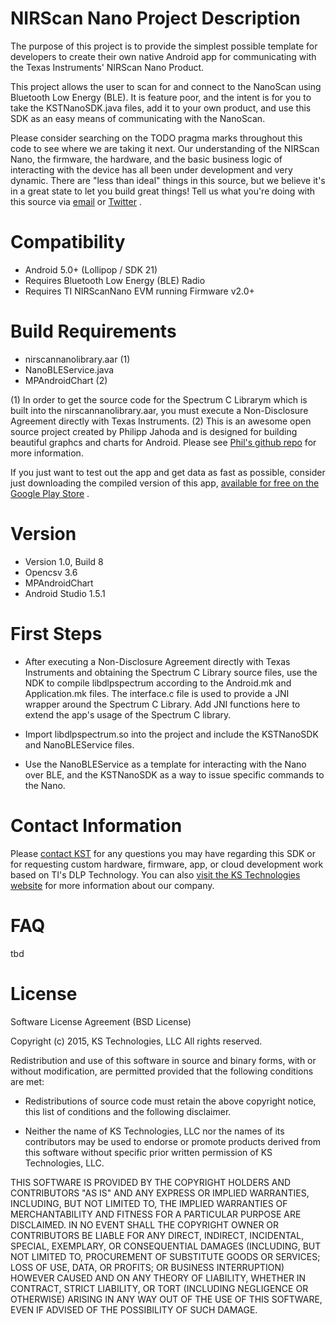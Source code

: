 # NIRScan Nano Project Description

The purpose of this project is to provide the simplest possible template for developers to create their own native Android app for communicating with the Texas Instruments' NIRScan Nano Product.

This project allows the user to scan for and connect to the NanoScan using Bluetooth Low Energy (BLE).  It is feature poor, and the intent is for you to take the KSTNanoSDK.java files, add it to your own product, and use this SDK as an easy means of communicating with the NanoScan. 

Please consider searching on the TODO pragma marks throughout this code to see where we are taking it next. Our understanding of the NIRScan Nano, the firmware, the hardware, and the basic business logic of interacting with the device has all been under development and very dynamic.  There are "less than ideal" things in this source, but we believe it's in a great state to let you build great things!  Tell us what you're doing with this source via [email](mailto://sensing@kstechnologies.com)  or [Twitter](http://www.twitter.com/kstechnologies) .

# Compatibility

* Android 5.0+ (Lollipop / SDK 21)
* Requires Bluetooth Low Energy (BLE) Radio
* Requires TI NIRScanNano EVM running Firmware v2.0+

# Build Requirements

* nirscannanolibrary.aar (1)
* NanoBLEService.java
* MPAndroidChart (2)

(1) In order to get the source code for the Spectrum C Librarym which is built into the nirscannanolibrary.aar, you must execute a Non-Disclosure Agreement directly with Texas Instruments.
(2) This is an awesome open source project created by Philipp Jahoda and is designed for building beautiful graphcs and charts for Android.  Please see [Phil's github repo](https://github.com/PhilJay/MPAndroidChart) for more information.

If you just want to test out the app and get data as fast as possible, consider just downloading the compiled version of this app, [available for free on the Google Play Store](https://play.google.com/store/apps/details?id=com.kstechnologies.NanoScan) .

# Version

*  Version 1.0, Build 8
*  Opencsv 3.6
*  MPAndroidChart
*  Android Studio 1.5.1

# First Steps

*  After executing a Non-Disclosure Agreement directly with Texas Instruments and obtaining the Spectrum C Library source files, use the NDK to compile libdlpspectrum according to the Android.mk and Application.mk files. The interface.c file is used to provide a JNI wrapper around the Spectrum C Library. Add JNI functions here to extend the app's usage of the Spectrum C library.

*  Import libdlpspectrum.so into the project and include the KSTNanoSDK and NanoBLEService files.

*  Use the NanoBLEService as a template for interacting with the Nano over BLE, and the KSTNanoSDK as a way to issue specific commands to the Nano.

# Contact Information

Please [contact KST](mailto://sensing@kstechnologies.com) for any questions you may have regarding this SDK or for requesting custom hardware, firmware, app, or cloud development work based on TI's DLP Technology.  You can also [visit the KS Technologies website](http://www.kstechnologies.com) for more information about our company.

# FAQ

tbd

# License

Software License Agreement (BSD License)

Copyright (c) 2015, KS Technologies, LLC
All rights reserved.

Redistribution and use of this software in source and binary forms,
with or without modification, are permitted provided that the following conditions are met:

* Redistributions of source code must retain the above copyright notice, this list of conditions and the following disclaimer.

* Neither the name of KS Technologies, LLC nor the names of its contributors may be used to endorse or promote products derived from this software without specific prior written permission of KS Technologies, LLC.

THIS SOFTWARE IS PROVIDED BY THE COPYRIGHT HOLDERS AND CONTRIBUTORS "AS IS" AND ANY EXPRESS OR IMPLIED WARRANTIES, INCLUDING, BUT NOT LIMITED TO, THE IMPLIED WARRANTIES OF MERCHANTABILITY AND FITNESS FOR A PARTICULAR PURPOSE ARE DISCLAIMED. IN NO EVENT SHALL THE COPYRIGHT OWNER OR CONTRIBUTORS BE LIABLE FOR ANY DIRECT, INDIRECT, INCIDENTAL, SPECIAL, EXEMPLARY, OR CONSEQUENTIAL DAMAGES (INCLUDING, BUT NOT LIMITED TO, PROCUREMENT OF SUBSTITUTE GOODS OR SERVICES; LOSS OF USE, DATA, OR PROFITS; OR BUSINESS INTERRUPTION) HOWEVER CAUSED AND ON ANY THEORY OF LIABILITY, WHETHER IN CONTRACT, STRICT LIABILITY, OR TORT (INCLUDING NEGLIGENCE OR OTHERWISE) ARISING IN ANY WAY OUT OF THE USE OF THIS SOFTWARE, EVEN IF ADVISED OF THE POSSIBILITY OF SUCH DAMAGE.
